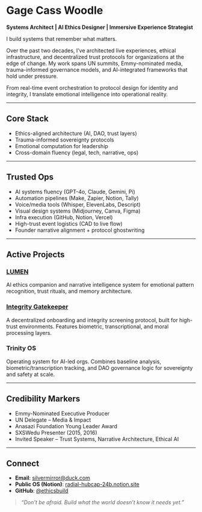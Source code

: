 # Gage Cass Woodle  
**Systems Architect | AI Ethics Designer | Immersive Experience Strategist**

I build systems that remember what matters.

Over the past two decades, I’ve architected live experiences, ethical infrastructure, and decentralized trust protocols for organizations at the edge of change. My work spans UN summits, Emmy-nominated media, trauma-informed governance models, and AI-integrated frameworks that hold under pressure.

From real-time event orchestration to protocol design for identity and integrity, I translate emotional intelligence into operational reality.

---

## Core Stack  
- Ethics-aligned architecture (AI, DAO, trust layers)  
- Trauma-informed sovereignty protocols  
- Emotional computation for leadership  
- Cross-domain fluency (legal, tech, narrative, ops)

---

## Trusted Ops  
- AI systems fluency (GPT-4o, Claude, Gemini, Pi)  
- Automation pipelines (Make, Zapier, Notion, Tally)  
- Voice/media tools (Whisper, ElevenLabs, Descript)  
- Visual design systems (Midjourney, Canva, Figma)  
- Infra execution (GitHub, Notion, Vercel)  
- High-trust event logistics (CAD to live flow)  
- Founder narrative alignment + protocol ghostwriting

---

## Active Projects

### [LUMEN](https://radial-hubcap-24b.notion.site/)  
AI ethics companion and narrative intelligence system for emotional pattern recognition, trust rituals, and memory architecture.

### [Integrity Gatekeeper](https://radial-hubcap-24b.notion.site/)  
A decentralized onboarding and integrity screening protocol, built for high-trust environments. Features biometric, transcriptional, and moral processing layers.

### Trinity OS  
Operating system for AI-led orgs. Combines baseline analysis, biometric/transcription tracking, and DAO governance logic for sovereignty and safety at scale.

---

## Credibility Markers  
- Emmy-Nominated Executive Producer  
- UN Delegate – Media & Impact  
- Anasazi Foundation Young Leader Award  
- SXSWedu Presenter (2015, 2016)  
- Invited Speaker – Trust Systems, Narrative Architecture, Ethical AI

---

## Connect  
- **Email**: silvermirror@duck.com  
- **Public OS (Notion)**: [radial-hubcap-24b.notion.site](https://radial-hubcap-24b.notion.site)  
- **GitHub**: [@ethicsbuild](https://github.com/ethicsbuild)

> *“Don’t be afraid. Build what the world doesn’t know it needs yet.”*
